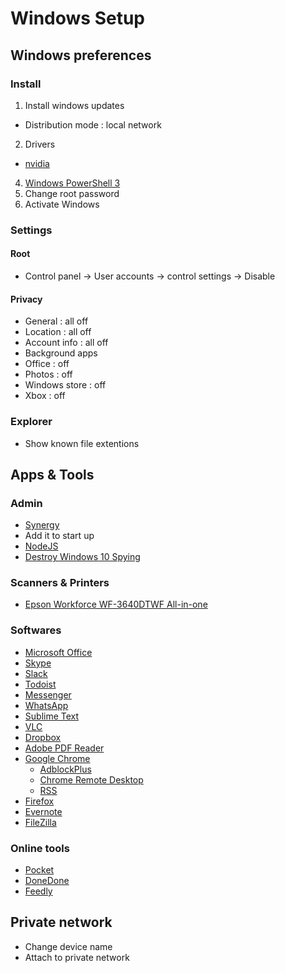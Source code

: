 # Windows Setup

## Windows preferences

### Install

1. Install windows updates
 * Distribution mode : local network
2. Drivers
 * [nvidia](http://www.nvidia.fr/Download/index.aspx)
4. [Windows PowerShell 3](https://www.microsoft.com/en-us/download/details.aspx?id=34595) 
5. Change root password
6. Activate Windows

### Settings

#### Root

* Control panel → User accounts → control settings → Disable

#### Privacy

* General : all off
* Location : all off
* Account info : all off
* Background apps
 * Office : off
 * Photos : off
 * Windows store : off
 * Xbox : off

### Explorer

* Show known file extentions

## Apps & Tools

### Admin

* [Synergy](http://synergy-project.org/nightly)
 * Add it to start up
* [NodeJS](https://nodejs.org/en/download/)
* [Destroy Windows 10 Spying](https://github.com/Nummer/Destroy-Windows-10-Spying/releases)

### Scanners & Printers

* [Epson Workforce WF-3640DTWF All-in-one](http://www.epson.fr/fr/fr/viewcon/corporatesite/products/mainunits/support/12578/28)

### Softwares

* [Microsoft Office](https://www.microsoftstore.com/store/msfr/fr_FR/DisplayDownloadHistoryPage/?wlsid=A6DFAEAD024C48C7BA3C1412E26039C9&wa=wsignin1.0)
* [Skype](https://www.skype.com/en/download-skype/)
* [Slack](https://slack.com/downloads)
* [Todoist](https://www.microsoft.com/en-us/store/apps/todoist-to-do-list-and-task-manager/9nblggh1rl1k)
* [Messenger](http://messengerfordesktop.com)
* [WhatsApp](https://github.com/Aluxian/WhatsApp-Desktop)
* [Sublime Text](http://www.sublimetext.com/)
* [VLC](http://www.videolan.org/vlc/download-windows.html)
* [Dropbox](https://www.dropbox.com/downloading)
* [Adobe PDF Reader](http://www.adobe.com/support/downloads/product.jsp?platform=windows&product=10)
* [Google Chrome](https://www.google.com/chrome/browser/desktop/index.html)
  * [AdblockPlus](https://adblockplus.org/)
  * [Chrome Remote Desktop](https://chrome.google.com/webstore/detail/chrome-remote-desktop/gbchcmhmhahfdphkhkmpfmihenigjmpp?hl=en)
  * [RSS](https://chrome.google.com/webstore/detail/rss-subscription-extensio/nlbjncdgjeocebhnmkbbbdekmmmcbfjd)
* [Firefox](https://www.mozilla.org/fr-FR/firefox/new/)
* [Evernote](https://evernote.com/download/)
* [FileZilla](https://filezilla-project.org/download.php?type=client)

### Online tools

* [Pocket](https://getpocket.com)
* [DoneDone](https://www.getdonedone.com/)
* [Feedly](feedly.com)

## Private network

* Change device name
* Attach to private network


 
